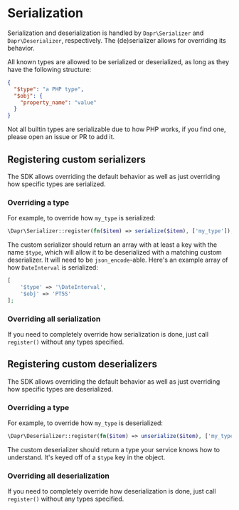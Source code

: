 # Serialization

Serialization and deserialization is handled by
`Dapr\Serializer` and `Dapr\Deserializer`, respectively. The (de)serializer allows for overriding its behavior.

All known types are allowed to be serialized or deserialized, as long as they have the following structure:

```json
{
  "$type": "a PHP type",
  "$obj": {
    "property_name": "value"
  }
}
```

Not all builtin types are serializable due to how PHP works, if you find one, please open an issue or PR to add it.

## Registering custom serializers

The SDK allows overriding the default behavior as well as just overriding how specific types are serialized.

### Overriding a type

For example, to override how `my_type` is serialized:

```php
\Dapr\Serializer::register(fn($item) => serialize($item), ['my_type']);
```

The custom serializer should return an array with at least a key with the name `$type`, which will allow it to be
deserialized with a matching custom deserializer. It will need to be `json_encode`-able. Here's an example array of
how `DateInterval` is serialized:

```php
[
    '$type' => '\DateInterval',
    '$obj' => 'PT5S'
];
```

### Overriding all serialization

If you need to completely override how serialization is done, just call `register()` without any types specified.

## Registering custom deserializers

The SDK allows overriding the default behavior as well as just overriding how specific types are deserialized.

### Overriding a type

For example, to override how `my_type` is deserialized:

```php
\Dapr\Deserializer::register(fn($item) => unserialize($item), ['my_type']);
```

The custom deserializer should return a type your service knows how to understand. It's keyed off of a `$type` key in
the object.

### Overriding all deserialization

If you need to completely override how deserialization is done, just call `register()` without any types specified.
